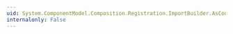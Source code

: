 ```yaml
---
uid: System.ComponentModel.Composition.Registration.ImportBuilder.AsContractName(System.String)
internalonly: False
---
```


